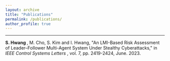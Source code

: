 ```yaml
---
layout: archive
title: "Publications"
permalink: /publications/
author_profile: true
---
```

<hr>

<strong> S. Hwang </strong>, M. Cho, S. Kim and I. Hwang, "An LMI-Based Risk Assessment of Leader–Follower Multi-Agent System Under Stealthy Cyberattacks," in <em> IEEE Control Systems Letters </em>, vol. 7, pp. 2419-2424, June. 2023.


